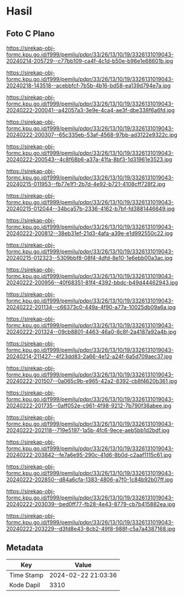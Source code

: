# Hasil

## Foto C Plano

https://sirekap-obj-formc.kpu.go.id/f999/pemilu/pdpr/33/26/13/10/19/3326131019043-20240214-205729--c77bb109-ca4f-4c1d-b50e-b96e1e68601b.jpg

https://sirekap-obj-formc.kpu.go.id/f999/pemilu/pdpr/33/26/13/10/19/3326131019043-20240218-143518--acebbfcf-7b5b-4b16-bd58-ea139d794e7a.jpg

https://sirekap-obj-formc.kpu.go.id/f999/pemilu/pdpr/33/26/13/10/19/3326131019043-20240222-200041--a42057a3-3e9e-4ca4-ae3f-dbe338f6a6fd.jpg

https://sirekap-obj-formc.kpu.go.id/f999/pemilu/pdpr/33/26/13/10/19/3326131019043-20240222-200307--65c335eb-53af-4568-97bb-ad3122e9322c.jpg

https://sirekap-obj-formc.kpu.go.id/f999/pemilu/pdpr/33/26/13/10/19/3326131019043-20240222-200543--4c8f68b6-a37a-41fa-8bf3-1d31961e3523.jpg

https://sirekap-obj-formc.kpu.go.id/f999/pemilu/pdpr/33/26/13/10/19/3326131019043-20240215-011953--fb77e1f1-2b7d-4e92-b721-4108cff728f2.jpg

https://sirekap-obj-formc.kpu.go.id/f999/pemilu/pdpr/33/26/13/10/19/3326131019043-20240215-012044--34bca57b-2336-4162-b7bf-fd3881446649.jpg

https://sirekap-obj-formc.kpu.go.id/f999/pemilu/pdpr/33/26/13/10/19/3326131019043-20240222-200812--38eb31ef-21d3-4afa-a39e-e1d992550c22.jpg

https://sirekap-obj-formc.kpu.go.id/f999/pemilu/pdpr/33/26/13/10/19/3326131019043-20240215-012323--5309bbf8-08f4-4dfd-8e10-1e6ebb00a3ac.jpg

https://sirekap-obj-formc.kpu.go.id/f999/pemilu/pdpr/33/26/13/10/19/3326131019043-20240222-200956--40f68351-81f4-4392-bbdc-b49d44462943.jpg

https://sirekap-obj-formc.kpu.go.id/f999/pemilu/pdpr/33/26/13/10/19/3326131019043-20240222-201134--c66373c0-449a-4f90-a77a-10025db09a6a.jpg

https://sirekap-obj-formc.kpu.go.id/f999/pemilu/pdpr/33/26/13/10/19/3326131019043-20240222-201324--09cb8801-4463-46a0-8c8f-2a4187a92a4b.jpg

https://sirekap-obj-formc.kpu.go.id/f999/pemilu/pdpr/33/26/13/10/19/3326131019043-20240214-211427--4f23dd83-2a66-4e12-a24f-6a5d709aec37.jpg

https://sirekap-obj-formc.kpu.go.id/f999/pemilu/pdpr/33/26/13/10/19/3326131019043-20240222-201507--0a065c9b-e965-42a2-8392-cb8f4620b361.jpg

https://sirekap-obj-formc.kpu.go.id/f999/pemilu/pdpr/33/26/13/10/19/3326131019043-20240222-201735--0aff052e-c961-4f98-9212-7b790f36abee.jpg

https://sirekap-obj-formc.kpu.go.id/f999/pemilu/pdpr/33/26/13/10/19/3326131019043-20240222-202118--719e5197-1a5b-4fc6-9ece-aeb5bb1d2bdf.jpg

https://sirekap-obj-formc.kpu.go.id/f999/pemilu/pdpr/33/26/13/10/19/3326131019043-20240222-203842--fe7a6e95-290c-41d6-8b0d-c2aaf1115c61.jpg

https://sirekap-obj-formc.kpu.go.id/f999/pemilu/pdpr/33/26/13/10/19/3326131019043-20240222-202850--d84a6cfa-1383-4806-a7f0-1c84b92b07ff.jpg

https://sirekap-obj-formc.kpu.go.id/f999/pemilu/pdpr/33/26/13/10/19/3326131019043-20240222-203039--bed0ff77-fb28-4e43-8779-cb7b415882ea.jpg

https://sirekap-obj-formc.kpu.go.id/f999/pemilu/pdpr/33/26/13/10/19/3326131019043-20240222-203229--d3fd8e43-8cb2-49f8-988f-c5a7a4387168.jpg


## Metadata

| Key        | Value               |
| ---------- | ------------------- |
| Time Stamp | 2024-02-22 21:03:36 |
| Kode Dapil | 3310                |



